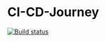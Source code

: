 # CI-CD-Journey

[![Build status](https://build.appcenter.ms/v0.1/apps/f579b269-125c-4f1a-9b54-8524ccc75761/branches/dev/badge)](https://appcenter.ms)
